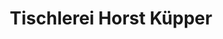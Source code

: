 ---
title: "Tischlerei Horst Küpper"
url: /euskirchen/tischlerei-horst-kuepper/
shop: Bestattungen
---